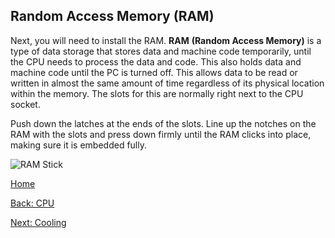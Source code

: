 ## Random Access Memory (RAM)

Next, you will need to install the RAM. **RAM** **(Random Access Memory)** is a type of data storage that stores data and machine code temporarily, until the CPU needs to process the data and code. This also holds data and machine code until the PC is turned off. This allows data to be read or written in almost the same amount of time regardless of its physical location within the memory. The slots for this are normally right next to the CPU socket.

Push down the latches at the ends of the slots. Line up the notches on the RAM with the slots and press down firmly until the RAM clicks into place, making sure it is embedded fully.

![RAM Stick](https://m.media-amazon.com/images/I/41r+jv7Ni4L._AC_.jpg)

[Home](README.md)

[Back: CPU](CPU.md)

[Next: Cooling](Cooling-Fans.md)

